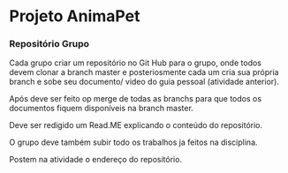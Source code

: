 # Projeto AnimaPet

### Repositório Grupo

Cada grupo criar um repositório no Git Hub para o grupo, onde todos devem clonar a branch master e posteriosmente cada um cria sua própria branch e sobe seu documento/ video do guia pessoal (atividade anterior).

Após deve ser feito op merge de todas as branchs para que todos os documentos fiquem disponíveis na branch master.

Deve ser redigido um Read.ME explicando o conteúdo do repositório.

O grupo deve também  subir todo os trabalhos ja feitos na disciplina.

Postem na atividade o endereço do repositório.
